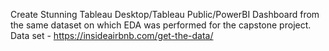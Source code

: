 Create Stunning Tableau Desktop/Tableau Public/PowerBI Dashboard from the same dataset on which EDA was performed for the capstone project. 
Data set - https://insideairbnb.com/get-the-data/
